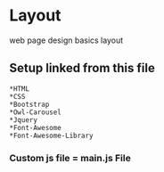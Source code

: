 # Layout
web page design basics layout 

## Setup linked from this file 
	
	*HTML 
	*CSS
	*Bootstrap
	*Owl-Carousel
	*Jquery
	*Font-Awesome
	*Font-Awesome-Library 


### Custom js file = main.js File

